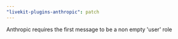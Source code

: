 ```yaml
---
"livekit-plugins-anthropic": patch
---
```


Anthropic requires the first message to be a non empty 'user' role
